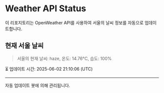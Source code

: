 
# Weather API Status

이 리포지토리는 OpenWeather API를 사용하여 서울의 날씨 정보를 자동으로 업데이트합니다.

## 현재 서울 날씨
> 서울의 현재 날씨: haze, 온도: 14.76°C, 습도: 100%

⏳ 업데이트 시간: 2025-06-02 21:10:06 (UTC)

---
자동 업데이트 봇에 의해 관리됩니다.

